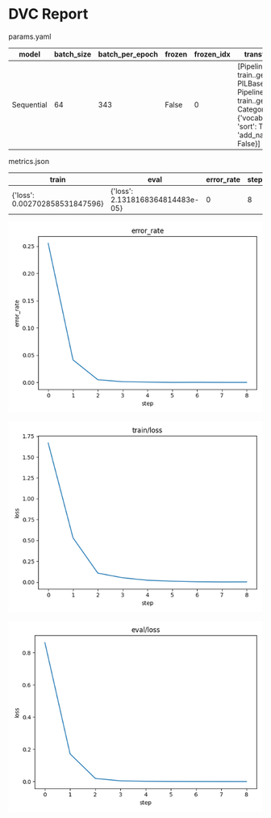 # DVC Report

params.yaml

| model      |   batch_size |   batch_per_epoch | frozen   |   frozen_idx | transforms                                                                                                                                         |
|------------|--------------|-------------------|----------|--------------|----------------------------------------------------------------------------------------------------------------------------------------------------|
| Sequential |           64 |               343 | False    |            0 | [Pipeline: train.<locals>.get_x -> PILBase.create, Pipeline: train.<locals>.get_y -> Categorize -- {'vocab': None, 'sort': True, 'add_na': False}] |

metrics.json

| train                          | eval                             |   error_rate |   step |
|--------------------------------|----------------------------------|--------------|--------|
| {'loss': 0.002702858531847596} | {'loss': 2.1318168364814483e-05} |            0 |      8 |

![static/error_rate](static/error_rate.png)

![static/train/loss](static/train/loss.png)

![static/eval/loss](static/eval/loss.png)

